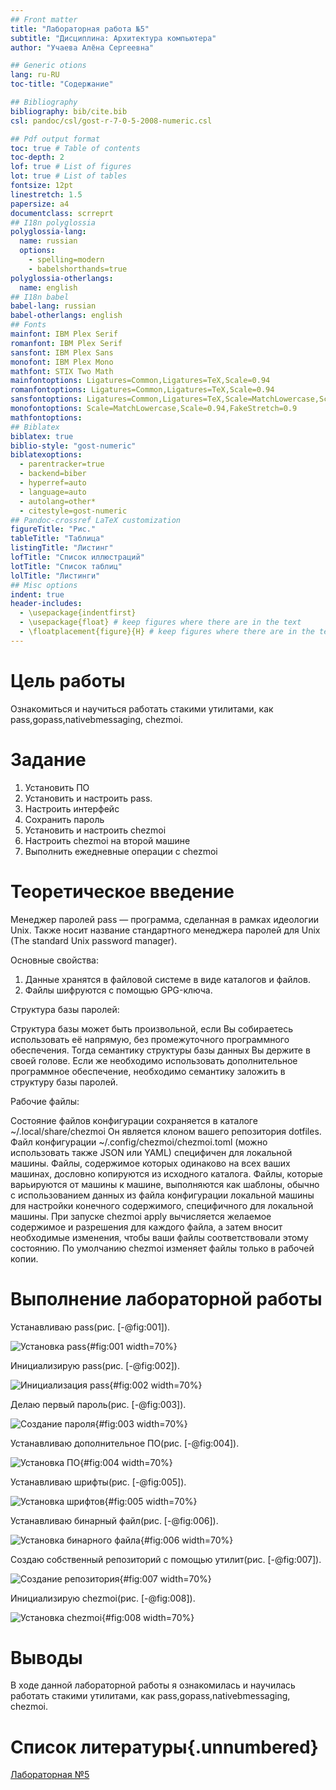 ```yaml
---
## Front matter
title: "Лабораторная работа №5"
subtitle: "Дисциплина: Архитектура компьютера"
author: "Учаева Алёна Сергеевна"

## Generic otions
lang: ru-RU
toc-title: "Содержание"

## Bibliography
bibliography: bib/cite.bib
csl: pandoc/csl/gost-r-7-0-5-2008-numeric.csl

## Pdf output format
toc: true # Table of contents
toc-depth: 2
lof: true # List of figures
lot: true # List of tables
fontsize: 12pt
linestretch: 1.5
papersize: a4
documentclass: scrreprt
## I18n polyglossia
polyglossia-lang:
  name: russian
  options:
	- spelling=modern
	- babelshorthands=true
polyglossia-otherlangs:
  name: english
## I18n babel
babel-lang: russian
babel-otherlangs: english
## Fonts
mainfont: IBM Plex Serif
romanfont: IBM Plex Serif
sansfont: IBM Plex Sans
monofont: IBM Plex Mono
mathfont: STIX Two Math
mainfontoptions: Ligatures=Common,Ligatures=TeX,Scale=0.94
romanfontoptions: Ligatures=Common,Ligatures=TeX,Scale=0.94
sansfontoptions: Ligatures=Common,Ligatures=TeX,Scale=MatchLowercase,Scale=0.94
monofontoptions: Scale=MatchLowercase,Scale=0.94,FakeStretch=0.9
mathfontoptions:
## Biblatex
biblatex: true
biblio-style: "gost-numeric"
biblatexoptions:
  - parentracker=true
  - backend=biber
  - hyperref=auto
  - language=auto
  - autolang=other*
  - citestyle=gost-numeric
## Pandoc-crossref LaTeX customization
figureTitle: "Рис."
tableTitle: "Таблица"
listingTitle: "Листинг"
lofTitle: "Список иллюстраций"
lotTitle: "Список таблиц"
lolTitle: "Листинги"
## Misc options
indent: true
header-includes:
  - \usepackage{indentfirst}
  - \usepackage{float} # keep figures where there are in the text
  - \floatplacement{figure}{H} # keep figures where there are in the text
---
```


# Цель работы

Ознакомиться и научиться работать стакими утилитами, как pass,gopass,nativebmessaging, chezmoi.

# Задание

1. Установить ПО
2. Установить и настроить pass.
3. Настроить интерфейс
4. Сохранить пароль
5. Установить и настроить chezmoi
6. Настроить chezmoi на второй машине
7. Выполнить ежедневные операции с chezmoi

# Теоретическое введение

Менеджер паролей pass — программа, сделанная в рамках идеологии Unix.
Также носит название стандартного менеджера паролей для Unix (The standard Unix password manager).

Основные свойства:

 1. Данные хранятся в файловой системе в виде каталогов и файлов.
 2. Файлы шифруются с помощью GPG-ключа.

Структура базы паролей:

Структура базы может быть произвольной, если Вы собираетесь использовать её напрямую, без промежуточного программного обеспечения. Тогда семантику структуры базы данных Вы держите в своей голове.
Если же необходимо использовать дополнительное программное обеспечение, необходимо семантику заложить в структуру базы паролей.

Рабочие файлы:

Состояние файлов конфигурации сохраняется в каталоге ~/.local/share/chezmoi
Он является клоном вашего репозитория dotfiles.
Файл конфигурации ~/.config/chezmoi/chezmoi.toml (можно использовать также JSON или YAML) специфичен для локальной машины.
Файлы, содержимое которых одинаково на всех ваших машинах, дословно копируются из исходного каталога.
Файлы, которые варьируются от машины к машине, выполняются как шаблоны, обычно с использованием данных из файла конфигурации локальной машины для настройки конечного содержимого, специфичного для локальной машины.
При запуске chezmoi apply вычисляется желаемое содержимое и разрешения для каждого файла, а затем вносит необходимые изменения, чтобы ваши файлы соответствовали этому состоянию.
По умолчанию chezmoi изменяет файлы только в рабочей копии.


# Выполнение лабораторной работы

Устанавливаю pass(рис. [-@fig:001]).

![Установка pass](image/1.jpg){#fig:001 width=70%}

Инициализирую pass(рис. [-@fig:002]).

![Инициализация pass](image/2.jpg){#fig:002 width=70%}

Делаю первый пароль(рис. [-@fig:003]).

![Создание пароля](image/3.jpg){#fig:003 width=70%}

Устанавливаю дополнительное ПО(рис. [-@fig:004]).

![Установка ПО](image/4.jpg){#fig:004 width=70%}

Устанавливаю шрифты(рис. [-@fig:005]).

![Установка шрифтов](image/5.jpg){#fig:005 width=70%}

Устанавливаю бинарный файл(рис. [-@fig:006]).

![Установка бинарного файла](image/6.jpg){#fig:006 width=70%}

Создаю собственный репозиторий с помощью утилит(рис. [-@fig:007]).

![Создание репозитория](image/7.jpg){#fig:007 width=70%}

Инициализирую chezmoi(рис. [-@fig:008]).

![Установка chezmoi](image/8.jpg){#fig:008 width=70%}


# Выводы

В ходе данной лабораторной работы я ознакомилась и научилась работать стакими утилитами, как pass,gopass,nativebmessaging, chezmoi.

# Список литературы{.unnumbered}

[Лабораторная №5](https://esystem.rudn.ru/mod/page/view.php?id=1224377)
